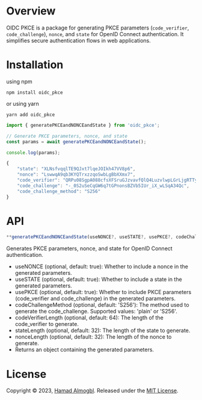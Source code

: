 # Overview


OIDC PKCE is a package for generating PKCE parameters (`code_verifier`, `code_challenge`), `nonce`, and `state` for OpenID Connect authentication. It simplifies secure authentication flows in web applications.

# Installation

using npm
```shell
npm install oidc_pkce
```

or using yarn

```shell
yarn add oidc_pkce
```

```javascript
import { generatePKCEandNONCEandState } from 'oidc_pkce';

// Generate PKCE parameters, nonce, and state
const params = await generatePKCEandNONCEandState();

console.log(params);
```

```js
{
    "state": "XLNsfvqqlTE9QJxt7lqeJOIkh47VV8p6",
    "nonce": "LswwqA9qb3KYQTrxzzqoSwbLgBbXXmx7",
    "code_verifier": "QRPu08SgpA088cfsXFSruGJzvavfQlQ4LuzvlwpLGrLjgRTTy5nzonga96VsDBJR",
    "code_challenge": "-_0S2uSeCqGW6q7tGPnonsBZVb5IUr_iX_wLSqA34Qc",
    "code_challenge_method": "S256"
}
```


# API
```javascript
**generatePKCEandNONCEandState(useNONCE?, useSTATE?, usePKCE?, codeChallengeMethod?, codeVerifierLength?, stateLength?, nonceLength?)**
```

Generates PKCE parameters, nonce, and state for OpenID Connect authentication.

- useNONCE (optional, default: true): Whether to include a nonce in the generated parameters.
- useSTATE (optional, default: true): Whether to include a state in the generated parameters.
- usePKCE (optional, default: true): Whether to include PKCE parameters (code_verifier and code_challenge) in the generated parameters.
- codeChallengeMethod (optional, default: 'S256'): The method used to generate the code_challenge. Supported values: 'plain' or 'S256'.
- codeVerifierLength (optional, default: 64): The length of the code_verifier to generate.
- stateLength (optional, default: 32): The length of the state to generate.
- nonceLength (optional, default: 32): The length of the nonce to generate.
- Returns an object containing the generated parameters.

# License
Copyright © 2023, [Hamad Almogbl](https://github.com/halmogbl).
Released under the [MIT License](LICENSE).
